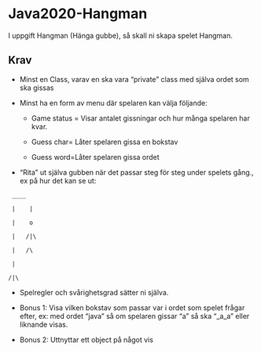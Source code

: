 # Java2020-Hangman

I uppgift Hangman (Hänga gubbe), så skall ni skapa spelet Hangman.

## Krav

- Minst en Class, varav en ska vara “private” class med själva ordet som ska gissas

- Minst ha en form av menu där spelaren kan välja följande:

  - Game status = Visar antalet gissningar och hur många spelaren har kvar.

  - Guess char= Låter spelaren gissa en bokstav

  - Guess word=Låter spelaren gissa ordet

 
- “Rita” ut själva gubben när det passar steg för steg under spelets gång., ex på hur det kan se ut:

```javas
 ____

 |    |

 |    o

 |   /|\

 |   /\

 |

/|\
```

- Spelregler och svårighetsgrad sätter ni själva. 

- Bonus 1: Visa vilken bokstav som passar var i ordet som spelet frågar efter, ex: med ordet “java” så om spelaren gissar “a” så ska “_a_a” eller liknande visas.
- Bonus 2: Uttnyttar ett object på något vis
